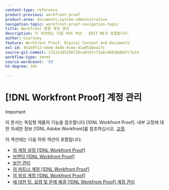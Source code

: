 ```yaml
---
content-type: reference
product-previous: workfront-proof
product-area: documents;system-administration
navigation-topic: workfront-proof-navigation-topic
title: Workfront 증명 계정 관리
description: 이 섹션에는 다음 하위 섹션 - EDIT ME가 포함됩니다.
author: Courtney
feature: Workfront Proof, Digital Content and Documents
exl-id: 451b9f13-edeb-4e4b-9cee-d1a053bea17c
source-git-commit: 1312e3d5256f28ca0197c73a6c06016d6d7c7e2a
workflow-type: tm+mt
source-wordcount: '55'
ht-degree: 16%

---
```


# [!DNL Workfront Proof] 계정 관리

>[!IMPORTANT]
>
>이 문서는 독립형 제품의 기능을 참조합니다 [!DNL Workfront Proof]. 내부 교정에 대한 자세한 정보 [!DNL Adobe Workfront]를 참조하십시오. [교정](../../review-and-approve-work/proofing/proofing.md).

이 섹션에는 다음 하위 섹션이 포함됩니다.

* [의 계정 설정 [!DNL Workfront Proof]](../../workfront-proof/wp-acct-admin/account-settings/account-settings.md)
* [브랜딩 [!DNL Workfront Proof]](../../workfront-proof/wp-acct-admin/branding/branding.md)
* [보안 관리](../../workfront-proof/wp-acct-admin/managing-security/manage-security.md)
* [의 파트너 계정 [!DNL Workfront Proof]](../../workfront-proof/wp-acct-admin/partner-accounts/partner-accounts.md)
* [의 위성 계정 [!DNL Workfront Proof]](../../workfront-proof/wp-acct-admin/satellite-accounts/satellite-accounts.md)
* [에 대한 팁, 요령 및 문제 해결 [!DNL Workfront Proof] 계정 관리](../../workfront-proof/wp-acct-admin/tips-tricks-and-troubleshooting/tips-tricks-and-troubleshooting.md)
